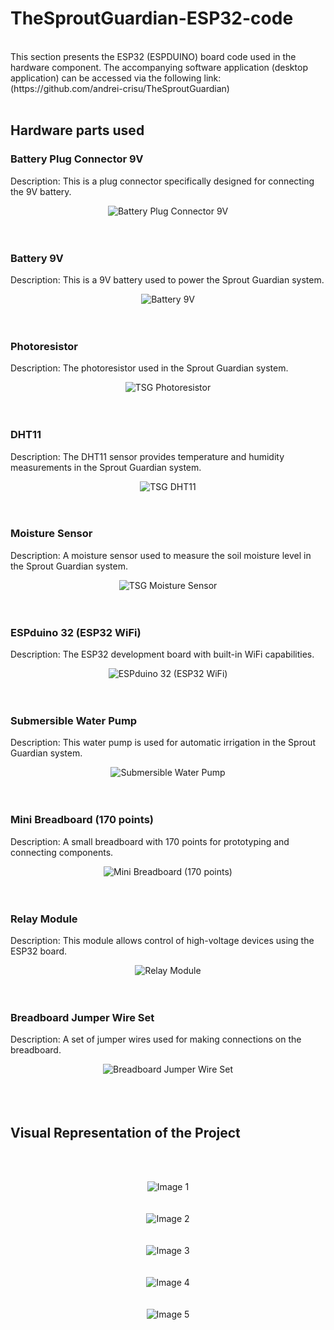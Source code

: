 # TheSproutGuardian-ESP32-code
<br>
This section presents the ESP32 (ESPDUINO) board code used in the hardware component. 
The accompanying software application (desktop application) can be accessed via the following link: 
(https://github.com/andrei-crisu/TheSproutGuardian)
<br><br>

## Hardware parts used

### Battery Plug Connector 9V
Description: This is a plug connector specifically designed for connecting the 9V battery.
<div align="center">
    <img src="https://github.com/andrei-crisu/TheSproutGuardian-ESP32-code/assets/68897925/e3275925-52a0-4188-9a91-191a3da8b7d4" alt="Battery Plug Connector 9V" />
</div>
<br><br>

### Battery 9V
Description: This is a 9V battery used to power the Sprout Guardian system.
<div align="center">
    <img src="https://github.com/andrei-crisu/TheSproutGuardian-ESP32-code/assets/68897925/c5abeaf9-4397-4c28-afcd-56a991dc3c0d" alt="Battery 9V" />
</div>
<br><br>

### Photoresistor
Description: The photoresistor used in the Sprout Guardian system.
<div align="center">
    <img src="https://github.com/andrei-crisu/TheSproutGuardian-ESP32-code/assets/68897925/3f56af1f-30ea-449b-9836-0e92fe9d506a" alt="TSG Photoresistor" />
</div>
<br><br>

### DHT11
Description: The DHT11 sensor provides temperature and humidity measurements in the Sprout Guardian system.
<div align="center">
    <img src="https://github.com/andrei-crisu/TheSproutGuardian-ESP32-code/assets/68897925/382b7c4e-5c30-435d-9fd2-d76d9937476f" alt="TSG DHT11" />
</div>
<br><br>

### Moisture Sensor
Description: A moisture sensor used to measure the soil moisture level in the Sprout Guardian system.
<div align="center">
    <img src="https://github.com/andrei-crisu/TheSproutGuardian-ESP32-code/assets/68897925/46a493a8-741f-47b4-b25d-2732f993bc30" alt="TSG Moisture Sensor" />
</div>
<br><br>

### ESPduino 32 (ESP32 WiFi)
Description: The ESP32 development board with built-in WiFi capabilities.
<div align="center">
    <img src="https://github.com/andrei-crisu/TheSproutGuardian-ESP32-code/assets/68897925/e77ed07c-3192-41be-8bf9-865e8b8b6143" alt="ESPduino 32 (ESP32 WiFi)" />
</div>
<br><br>

### Submersible Water Pump
Description: This water pump is used for automatic irrigation in the Sprout Guardian system.
<div align="center">
    <img src="https://github.com/andrei-crisu/TheSproutGuardian-ESP32-code/assets/68897925/d06b610d-6d00-48b5-a9e2-31ef02df7e65" alt="Submersible Water Pump" />
</div>
<br><br>

### Mini Breadboard (170 points)
Description: A small breadboard with 170 points for prototyping and connecting components.
<div align="center">
    <img src="https://github.com/andrei-crisu/TheSproutGuardian-ESP32-code/assets/68897925/241e76cc-4a06-48f0-b0ec-66aab6e7ada7" alt="Mini Breadboard (170 points)" />
</div>
<br><br>

### Relay Module
Description: This module allows control of high-voltage devices using the ESP32 board.
<div align="center">
    <img src="https://github.com/andrei-crisu/TheSproutGuardian-ESP32-code/assets/68897925/8cc0a5fa-79dd-4e8e-85c0-de2e35c46aae" alt="Relay Module" />
</div>
<br><br>

### Breadboard Jumper Wire Set
Description: A set of jumper wires used for making connections on the breadboard.
<div align="center">
    <img src="https://github.com/andrei-crisu/TheSproutGuardian-ESP32-code/assets/68897925/03c5499b-50a3-4996-a6b1-22d0cdb3cc82" alt="Breadboard Jumper Wire Set" />
</div>
<br><br><br>

## Visual Representation of the Project
<br><br>

<div align="center">
    <img src="https://github.com/andrei-crisu/TheSproutGuardian-ESP32-code/assets/68897925/3c6a038d-4e0a-4960-bb27-0a198fb2b259" alt="Image 1" />
</div>
<br><br>

<div align="center">
    <img src="https://github.com/andrei-crisu/TheSproutGuardian-ESP32-code/assets/68897925/bcba87f1-6007-4288-a53b-27ee9c688ee8" alt="Image 2" />
</div>
<br><br>

<div align="center">
    <img src="https://github.com/andrei-crisu/TheSproutGuardian-ESP32-code/assets/68897925/50b6aa02-e662-4292-a241-55f2a317432a" alt="Image 3" />
</div>
<br><br>

<div align="center">
    <img src="https://github.com/andrei-crisu/TheSproutGuardian-ESP32-code/assets/68897925/10058af7-fd6a-4713-b704-6569ae133752" alt="Image 4" />
</div>
<br><br>

<div align="center">
    <img src="https://github.com/andrei-crisu/TheSproutGuardian-ESP32-code/assets/68897925/aded6330-89e0-4a7e-8788-d976c1f5f839" alt="Image 5" />
</div>
<br><br>

              
             
